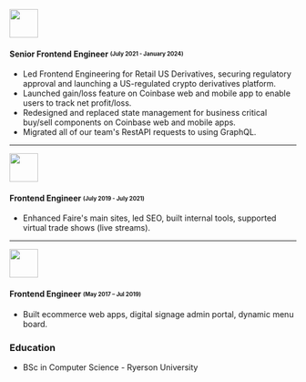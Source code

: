 [<img src="https://github.com/user-attachments/assets/5ca941d6-ae26-4433-8aa6-fa644747a085" height="50" />](https://www.coinbase.com/)
#### Senior Frontend Engineer <sub><sup>(July 2021 - January 2024)</sup></sub>

- Led Frontend Engineering for Retail US Derivatives, securing regulatory approval and launching a US-regulated crypto derivatives platform.
- Launched gain/loss feature on Coinbase web and mobile app to enable users to track net profit/loss.
- Redesigned and replaced state management for business critical buy/sell components on Coinbase web and mobile apps.
- Migrated all of our team's RestAPI requests to using GraphQL.

-----

[<img src="https://github.com/user-attachments/assets/0a7d03f5-b5cf-4f61-a0a5-a47abe1e3f6e" height="50" />](https://www.faire.com)
#### Frontend Engineer <sub><sup>(July 2019 - July 2021)</sup></sub>

- Enhanced Faire's main sites, led SEO, built internal tools, supported virtual trade shows (live streams).

-----

[<img src="https://github.com/user-attachments/assets/c0b535b2-f775-4a74-9025-54954106d130" height="50" />](https://unoapp.com/)
#### Frontend Engineer <sub><sup>(May 2017 – Jul 2019)</sup></sub>
- Built ecommerce web apps, digital signage admin portal, dynamic menu board.

### Education
- BSc in Computer Science - Ryerson University
